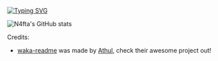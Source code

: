 [![Typing SVG](https://readme-typing-svg.demolab.com?font=Roboto+Mono&weight=800&size=22&pause=1000&color=7AA2F7&width=435&lines=Welcome!+I'm+NeoDev+%F0%9F%91%8B)](https://git.io/typing-svg)

![N4fta's GitHub stats](https://github-readme-stats.vercel.app/api?username=n4fta&show_icons=true&theme=tokyonight)

<!--START_SECTION:waka-->
<!--END_SECTION:waka-->

Credits:
- [waka-readme](https://github.com/athul/waka-readme?tab=readme-ov-file) was made by [Athul](https://github.com/athul/), check their awesome project out!

